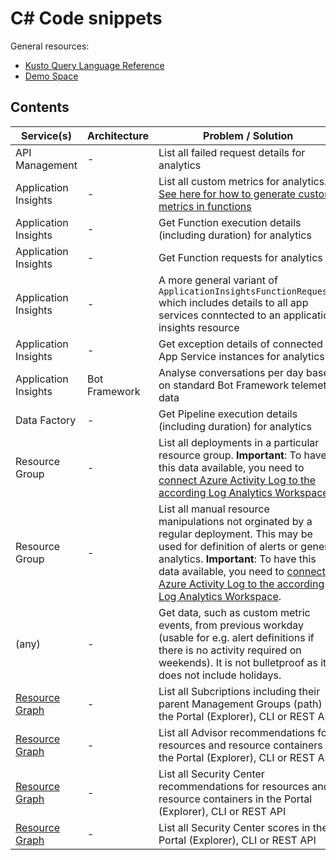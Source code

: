 # C# Code snippets
General resources:
* [Kusto Query Language Reference](https://docs.microsoft.com/en-us/azure/data-explorer/kusto/query/)
* [Demo Space](https://portal.loganalytics.io/demo#/discover/query/main)

<!-- Note: Edit tables with https://www.tablesgenerator.com/markdown_tables -->

## Contents

| Service(s)                      | Architecture                | Problem / Solution                      | Related | Link                            |
|---------------------------------|-----------------------------|-----------------------------------------|---------|---------------------------------|
| API Management | - | List all failed request details for analytics | - | [ApiManagementFailedRequestDetails](./ApiManagementFailedRequestDetails.txt) |
| Application Insights | - | List all custom metrics for analytics. [See here for how to generate custom metrics in functions](https://docs.microsoft.com/en-us/azure/azure-functions/functions-monitoring?tabs=cmd#custom-metrics-logging) | - | [ApplicationInsightsCustomMetrics](./ApplicationInsightsCustomMetrics.txt) |
| Application Insights | - | Get Function execution details (including duration) for analytics | - | [ApplicationInsightsFunctionExecutions](./ApplicationInsightsFunctionExecutions.txt) |
| Application Insights | - | Get Function requests for analytics | - | [ApplicationInsightsFunctionRequests](./ApplicationInsightsFunctionRequests.txt) |
| Application Insights | - | A more general variant of `ApplicationInsightsFunctionRequests` which includes details to all app services conntected to an application insights resource | - | [ApplicationInsightsAppServiceExecutions](./ApplicationInsightsAppServiceExecutions.txt) |
| Application Insights | - | Get exception details of connected App Service instances for analytics | - | [ApplicationInsightsAppServiceExceptions](./ApplicationInsightsAppServiceExceptions.txt) |
| Application Insights | Bot Framework | Analyse conversations per day based on standard Bot Framework telemetry data | - | [ApplicationInsightsBotTelemetryConversationsPerDay](./ApplicationInsightsBotTelemetryConversationsPerDay.txt) |
| Data Factory | - | Get Pipeline execution details (including duration) for analytics | - | [DataFactoryPipelineExecutions](./DataFactoryPipelineExecutions.txt) |
| Resource Group | - | List all deployments in a particular resource group. **Important**: To have this data available, you need to [connect Azure Activity Log to the according Log Analytics Workspace](https://docs.microsoft.com/en-us/azure/azure-monitor/platform/activity-log#log-analytics-workspace). | [activity-log-link-log-analytics-workspace](../ARM/activity-log-link-log-analytics-workspace) | [DeploymentsInResourceGroup](./DeploymentsInResourceGroup.txt) |
| Resource Group | - | List all manual resource manipulations not orginated by a regular deployment. This may be used for definition of alerts or general analytics. **Important**: To have this data available, you need to [connect Azure Activity Log to the according Log Analytics Workspace](https://docs.microsoft.com/en-us/azure/azure-monitor/platform/activity-log#log-analytics-workspace). | [activity-log-link-log-analytics-workspace](../ARM/activity-log-link-log-analytics-workspace) | [ManualActivitiesInResourceGroup](./ManualActivitiesInResourceGroup.txt) |
| (any) | - | Get data, such as custom metric events, from previous workday (usable for e.g. alert definitions if there is no activity required on weekends). It is not bulletproof as it does not include holidays. | - | [CustomMetricsFromPreviousWorkday](./CustomMetricsFromPreviousWorkday.txt) |
| [Resource Graph](https://docs.microsoft.com/en-us/azure/governance/resource-graph/overview) | - | List all Subcriptions including their parent Management Groups (path) in the Portal (Explorer), CLI or REST API| - | [ResourceGraphSubscriptionsWithManagementGroupHierarchy](./ResourceGraphSubscriptionsWithManagementGroupHierarchy.txt) |
| [Resource Graph](https://docs.microsoft.com/en-us/azure/governance/resource-graph/overview) | - | List all Advisor recommendations for resources and resource containers in the Portal (Explorer), CLI or REST API| - | [AdvisorRecommendationsPerResourceWithFullHierarchy](./AdvisorRecommendationsPerResourceWithFullHierarchy.txt) |
| [Resource Graph](https://docs.microsoft.com/en-us/azure/governance/resource-graph/overview) | - | List all Security Center recommendations for resources and resource containers in the Portal (Explorer), CLI or REST API| - | [SecurityCenterRecommendationsPerResourceWithFullHierarchy](./SecurityCenterRecommendationsPerResourceWithFullHierarchy.txt) |
| [Resource Graph](https://docs.microsoft.com/en-us/azure/governance/resource-graph/overview) | - | List all Security Center scores in the Portal (Explorer), CLI or REST API| - | [SecurityCenterScoresPerSubscriptionWithFullHierarchy](./SecurityCenterScoresPerSubscriptionWithFullHierarchy.txt) |
